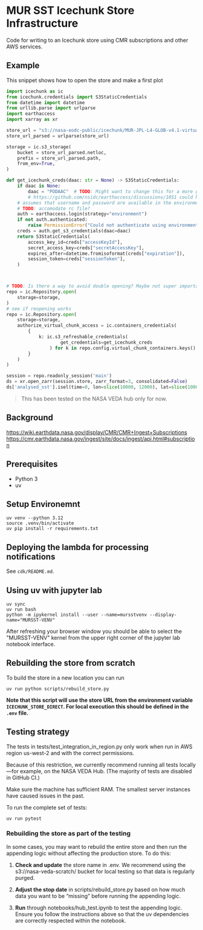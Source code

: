 # MUR SST Icechunk Store Infrastructure

Code for writing to an Icechunk store using CMR subscriptions and other AWS services.

## Example

This snippet shows how to open the store and make a first plot

```python
import icechunk as ic
from icechunk.credentials import S3StaticCredentials
from datetime import datetime
from urllib.parse import urlparse
import earthaccess
import xarray as xr

store_url = "s3://nasa-eodc-public/icechunk/MUR-JPL-L4-GLOB-v4.1-virtual-v2-p2"
store_url_parsed = urlparse(store_url)

storage = ic.s3_storage(
    bucket = store_url_parsed.netloc,
    prefix = store_url_parsed.path,
    from_env=True,
)

def get_icechunk_creds(daac: str = None) -> S3StaticCredentials:
    if daac is None:
        daac = "PODAAC"  # TODO: Might want to change this for a more general version
        # https://github.com/nsidc/earthaccess/discussions/1051 could help here.
    # assumes that username and password are available in the environment
    # TODO: accomodate rc file?
    auth = earthaccess.login(strategy="environment")
    if not auth.authenticated:
        raise PermissionError("Could not authenticate using environment variables")
    creds = auth.get_s3_credentials(daac=daac)
    return S3StaticCredentials(
        access_key_id=creds["accessKeyId"],
        secret_access_key=creds["secretAccessKey"],
        expires_after=datetime.fromisoformat(creds["expiration"]),
        session_token=creds["sessionToken"],
    )



# TODO: Is there a way to avoid double opening? Maybe not super important
repo = ic.Repository.open(
    storage=storage,
)
# see if reopening works
repo = ic.Repository.open(
    storage=storage,
    authorize_virtual_chunk_access = ic.containers_credentials(
        {
            k: ic.s3_refreshable_credentials(
                    get_credentials=get_icechunk_creds
                ) for k in repo.config.virtual_chunk_containers.keys()
        }
    )
)

session = repo.readonly_session('main')
ds = xr.open_zarr(session.store, zarr_format=3, consolidated=False)
ds['analysed_sst'].isel(time=0, lon=slice(10000, 12000), lat=slice(10000, 12000)).plot()
```

> This has been tested on the NASA VEDA hub only for now.


## Background

https://wiki.earthdata.nasa.gov/display/CMR/CMR+Ingest+Subscriptions
https://cmr.earthdata.nasa.gov/ingest/site/docs/ingest/api.html#subscription

## Prerequisites

- Python 3
- uv

## Setup Environemnt

```
uv venv --python 3.12
source .venv/bin/activate
uv pip install -r requirements.txt
```

## Deploying the lambda for processing notifications

See `cdk/README.md`.

## Using uv with jupyter lab
```
uv sync
uv run bash
python -m ipykernel install --user --name=mursstvenv --display-name="MURSST-VENV"
```
After refreshing your browser window you should be able to select the "MURSST-VENV" kernel from the upper right corner of the jupyter lab notebook interface.

## Rebuilding the store from scratch
To build the store in a new location you can run

```
uv run python scripts/rebuild_store.py
```

**Note that this script will use the store URL from the environment variable `ICECHUNK_STORE_DIRECT`. For local execution this should be defined in the `.env` file.**


## Testing strategy

The tests in tests/test_integration_in_region.py only work when run in AWS region us-west-2 and with the correct permissions.

Because of this restriction, we currently recommend running all tests locally—for example, on the NASA VEDA Hub. (The majority of tests are disabled in GitHub CI.)

Make sure the machine has sufficient RAM. The smallest server instances have caused issues in the past.

To run the complete set of tests:

```
uv run pytest
```

### Rebuilding the store as part of the testing

In some cases, you may want to rebuild the entire store and then run the appending logic without affecting the production store. To do this:

1. **Check and update** the store name in .env. We recommend using the s3://nasa-veda-scratch/ bucket for local testing so that data is regularly purged.

2. **Adjust the stop date** in scripts/rebuild_store.py based on how much data you want to be “missing” before running the appending logic.

3. **Run** through notebooks/hub_test.ipynb to test the appending logic.
Ensure you follow the instructions above so that the uv dependencies are correctly respected within the notebook.
